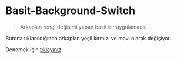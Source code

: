 # Basit-Background-Switch

>Arkaplan rengi değişimi yapan basit bir uygulamadır.

Butona tıklanıldığında arkaplan yeşil kırmızı ve mavi olarak değişiyor.

Denemek için [tıklayınız](https://hasanhuseyindemir.github.io/Basit-Background-Switch/)
